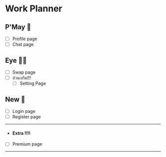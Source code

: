 # Work Planner 

## P'May  :woman:
   - [ ] Profile page
   - [ ] Chat page

## Eye  :red_haired_woman:	
  - [ ] Swap page
  - [ ] ส่วนเสริม!!!   
    - [ ] Setting Page
    
## New  :bearded_person:
  - [ ] Login page  
  - [ ] Register page 
  
---
- #### Extra :bangbang::bangbang:
- [ ]  Premium page 
---
